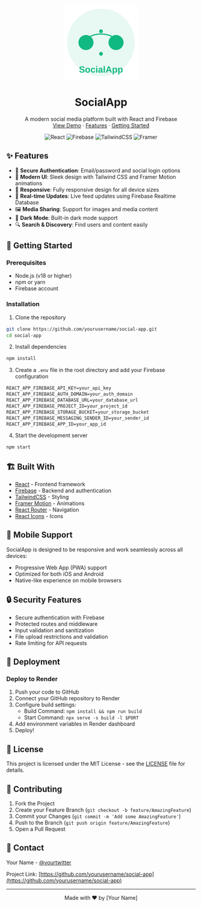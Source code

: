 <div align="center">
  <img src="public/logo.svg" alt="SocialApp Logo" width="200" height="200"/>
  
  # SocialApp
  
  <p align="center">
    A modern social media platform built with React and Firebase
    <br />
    <a href="#demo">View Demo</a>
    ·
    <a href="#features">Features</a>
    ·
    <a href="#getting-started">Getting Started</a>
  </p>

  ![React](https://img.shields.io/badge/React-20232A?style=for-the-badge&logo=react&logoColor=61DAFB)
  ![Firebase](https://img.shields.io/badge/Firebase-039BE5?style=for-the-badge&logo=Firebase&logoColor=white)
  ![TailwindCSS](https://img.shields.io/badge/tailwindcss-%2338B2AC.svg?style=for-the-badge&logo=tailwind-css&logoColor=white)
  ![Framer](https://img.shields.io/badge/Framer-black?style=for-the-badge&logo=framer&logoColor=blue)
</div>

## ✨ Features

- 🔐 **Secure Authentication**: Email/password and social login options
- 🎨 **Modern UI**: Sleek design with Tailwind CSS and Framer Motion animations
- 📱 **Responsive**: Fully responsive design for all device sizes
- 🔄 **Real-time Updates**: Live feed updates using Firebase Realtime Database
- 🖼️ **Media Sharing**: Support for images and media content
- 🌙 **Dark Mode**: Built-in dark mode support
- 🔍 **Search & Discovery**: Find users and content easily

## 🚀 Getting Started

### Prerequisites

- Node.js (v18 or higher)
- npm or yarn
- Firebase account

### Installation

1. Clone the repository
```bash
git clone https://github.com/yourusername/social-app.git
cd social-app
```

2. Install dependencies
```bash
npm install
```

3. Create a `.env` file in the root directory and add your Firebase configuration
```env
REACT_APP_FIREBASE_API_KEY=your_api_key
REACT_APP_FIREBASE_AUTH_DOMAIN=your_auth_domain
REACT_APP_FIREBASE_DATABASE_URL=your_database_url
REACT_APP_FIREBASE_PROJECT_ID=your_project_id
REACT_APP_FIREBASE_STORAGE_BUCKET=your_storage_bucket
REACT_APP_FIREBASE_MESSAGING_SENDER_ID=your_sender_id
REACT_APP_FIREBASE_APP_ID=your_app_id
```

4. Start the development server
```bash
npm start
```

## 🏗️ Built With

- [React](https://reactjs.org/) - Frontend framework
- [Firebase](https://firebase.google.com/) - Backend and authentication
- [TailwindCSS](https://tailwindcss.com/) - Styling
- [Framer Motion](https://www.framer.com/motion/) - Animations
- [React Router](https://reactrouter.com/) - Navigation
- [React Icons](https://react-icons.github.io/react-icons/) - Icons

## 📱 Mobile Support

SocialApp is designed to be responsive and work seamlessly across all devices:

- Progressive Web App (PWA) support
- Optimized for both iOS and Android
- Native-like experience on mobile browsers

## 🔒 Security Features

- Secure authentication with Firebase
- Protected routes and middleware
- Input validation and sanitization
- File upload restrictions and validation
- Rate limiting for API requests

## 🚀 Deployment

### Deploy to Render

1. Push your code to GitHub
2. Connect your GitHub repository to Render
3. Configure build settings:
   - Build Command: `npm install && npm run build`
   - Start Command: `npx serve -s build -l $PORT`
4. Add environment variables in Render dashboard
5. Deploy!

## 📝 License

This project is licensed under the MIT License - see the [LICENSE](LICENSE) file for details.

## 🤝 Contributing

1. Fork the Project
2. Create your Feature Branch (`git checkout -b feature/AmazingFeature`)
3. Commit your Changes (`git commit -m 'Add some AmazingFeature'`)
4. Push to the Branch (`git push origin feature/AmazingFeature`)
5. Open a Pull Request

## 📧 Contact

Your Name - [@yourtwitter](https://twitter.com/yourtwitter)

Project Link: [https://github.com/yourusername/social-app](https://github.com/yourusername/social-app)

---

<div align="center">
  Made with ❤️ by [Your Name]
</div>

